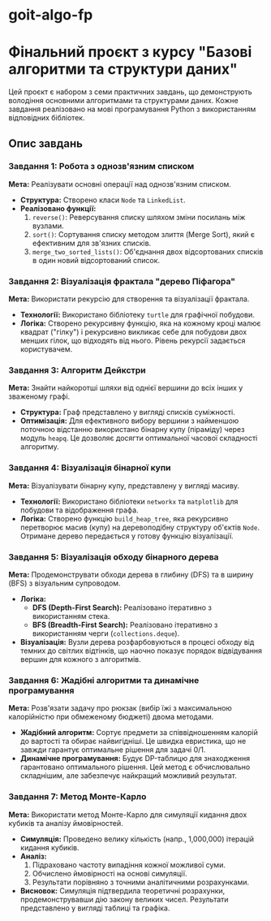 # goit-algo-fp

# Фінальний проєкт з курсу "Базові алгоритми та структури даних"

Цей проєкт є набором з семи практичних завдань, що демонструють володіння основними алгоритмами та структурами даних. Кожне завдання реалізовано на мові програмування Python з використанням відповідних бібліотек.

## Опис завдань

### Завдання 1: Робота з однозв'язним списком

**Мета:** Реалізувати основні операції над однозв'язним списком.

- **Структура:** Створено класи `Node` та `LinkedList`.
- **Реалізовано функції:**
  1.  `reverse()`: Реверсування списку шляхом зміни посилань між вузлами.
  2.  `sort()`: Сортування списку методом злиття (Merge Sort), який є ефективним для зв'язних списків.
  3.  `merge_two_sorted_lists()`: Об'єднання двох відсортованих списків в один новий відсортований список.

### Завдання 2: Візуалізація фрактала "дерево Піфагора"

**Мета:** Використати рекурсію для створення та візуалізації фрактала.

- **Технології:** Використано бібліотеку `turtle` для графічної побудови.
- **Логіка:** Створено рекурсивну функцію, яка на кожному кроці малює квадрат ("гілку") і рекурсивно викликає себе для побудови двох менших гілок, що відходять від нього. Рівень рекурсії задається користувачем.

### Завдання 3: Алгоритм Дейкстри

**Мета:** Знайти найкоротші шляхи від однієї вершини до всіх інших у зваженому графі.

- **Структура:** Граф представлено у вигляді списків суміжності.
- **Оптимізація:** Для ефективного вибору вершини з найменшою поточною відстанню використано бінарну купу (піраміду) через модуль `heapq`. Це дозволяє досягти оптимальної часової складності алгоритму.

### Завдання 4: Візуалізація бінарної купи

**Мета:** Візуалізувати бінарну купу, представлену у вигляді масиву.

- **Технології:** Використано бібліотеки `networkx` та `matplotlib` для побудови та відображення графа.
- **Логіка:** Створено функцію `build_heap_tree`, яка рекурсивно перетворює масив (купу) на деревоподібну структуру об'єктів `Node`. Отримане дерево передається у готову функцію візуалізації.

### Завдання 5: Візуалізація обходу бінарного дерева

**Мета:** Продемонструвати обходи дерева в глибину (DFS) та в ширину (BFS) з візуальним супроводом.

- **Логіка:**
  - **DFS (Depth-First Search):** Реалізовано ітеративно з використанням стека.
  - **BFS (Breadth-First Search):** Реалізовано ітеративно з використанням черги (`collections.deque`).
- **Візуалізація:** Вузли дерева розфарбовуються в процесі обходу від темних до світлих відтінків, що наочно показує порядок відвідування вершин для кожного з алгоритмів.

### Завдання 6: Жадібні алгоритми та динамічне програмування

**Мета:** Розв'язати задачу про рюкзак (вибір їжі з максимальною калорійністю при обмеженому бюджеті) двома методами.

- **Жадібний алгоритм:** Сортує предмети за співвідношенням калорій до вартості та обирає найвигідніші. Це швидка евристика, що не завжди гарантує оптимальне рішення для задачі 0/1.
- **Динамічне програмування:** Будує DP-таблицю для знаходження гарантовано оптимального рішення. Цей метод є обчислювально складнішим, але забезпечує найкращий можливий результат.

### Завдання 7: Метод Монте-Карло

**Мета:** Використати метод Монте-Карло для симуляції кидання двох кубиків та аналізу ймовірностей.

- **Симуляція:** Проведено велику кількість (напр., 1,000,000) ітерацій кидання кубиків.
- **Аналіз:**
  1.  Підраховано частоту випадіння кожної можливої суми.
  2.  Обчислено ймовірності на основі симуляції.
  3.  Результати порівняно з точними аналітичними розрахунками.
- **Висновок:** Симуляція підтвердила теоретичні розрахунки, продемонструвавши дію закону великих чисел. Результати представлено у вигляді таблиці та графіка.
